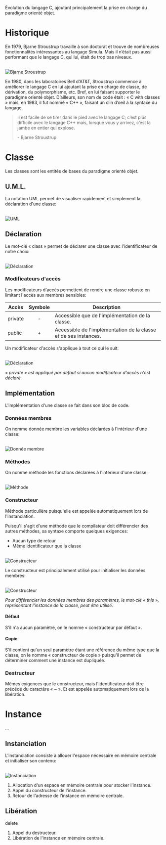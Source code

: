 Évolution du langage C, ajoutant principalement la prise en charge du paradigme orienté objet.

# Historique

En 1979, Bjarne Stroustrup travaille à son doctorat et trouve de nombreuses fonctionnalités intéressantes au langage Simula. Mais il n’était pas aussi performant que le langage C, qui lui, était de trop bas niveaux.

<br>![Bjarne Stroustrup](../Images/BjarneStroustrup.png)

En 1980, dans les laboratoires Bell d'AT&T, Stroustrup commence à améliorer le langage C en lui ajoutant la prise en charge de classe, de dérivation, du polymorphisme, etc. Bref, en lui faisant supporter le paradigme orienté objet. D’ailleurs, son nom de code était : « C with classes » mais, en 1983, il fut nommé « C++ », faisant un clin d’oeil à la syntaxe du langage.

> Il est facile de se tirer dans le pied avec le langage C; c’est plus difficile avec le langage C++ mais, lorsque vous y arrivez, c’est la jambe en entier qui explose.
>
> \- Bjarne Stroustrup

# Classe

Les classes sont les entités de bases du paradigme orienté objet.

## U.M.L.

La notation UML permet de visualiser rapidement et simplement la déclaration d'une classe:

<br>![UML](../Images/UMLClass.png)

## Déclaration

Le mot-clé « class » permet de déclarer une classe avec l'identificateur de notre choix:

<br>![Déclaration](../Images/ClassDeclaration.png)

### Modificateurs d'accès

Les modificateurs d'accès permettent de rendre une classe robuste en limitant l'accès aux membres sensibles:

| Accès   | Symbole | Description                                                      |
|---------|:-------:|------------------------------------------------------------------|
|private  |    -    | Accessible que de l'implémentation de la classe.                 |
|public   |    +    | Accessible de l'implémentation de la classe et de ses instances. |

Un modificateur d'accès s'applique à tout ce qui le suit:

<br>![Déclaration](../Images/ClassAccessModificators.png)

*« private » est appliqué par défaut si aucun modificateur d'accès n'est déclaré.*

## Implémentation

L'implémentation d'une classe se fait dans son bloc de code.

### Données membres

On nomme donnée membre les variables déclarées à l'intérieur d'une classe:

<br>![Donnée membre](../Images/ClassDataMember.png)

### Méthodes

On nomme méthode les fonctions déclarées à l'intérieur d'une classe:

<br>![Méthode](../Images/ClassMethod.png)

### Constructeur

Méthode particulière puisqu'elle est appelée automatiquement lors de l'instanciation.

Puisqu'il s'agit d'une méthode que le compilateur doit différencier des autres méthodes, sa syntaxe comporte quelques exigences:

- Aucun type de retour
- Même identificateur que la classe

<br>![Constructeur](../Images/ClassConstructor.png)

Le constructeur est principalement utilisé pour initialiser les données membres:

<br>![Constructeur](../Images/Constructor.png)

*Pour différencier les données membres des paramètres, le mot-clé « this », représentant l'instance de la classe, peut être utilisé.*

#### Défaut

S'il n'a aucun paramètre, on le nomme « constructeur par défaut ».

#### Copie

S'il contient qu'un seul paramètre étant une référence du même type que la classe, on le nomme « constructeur de copie » puisqu'il permet de déterminer comment une instance est dupliquée.

### Destructeur

Mêmes exigences que le constructeur, mais l'identificateur doit être précédé du caractère « ~ ». Et est appelée automatiquement lors de la libération.

# Instance

...

## Instanciation

L'instanciation consiste à allouer l'espace nécessaire en mémoire centrale et initialiser son contenu:

<br>![Instanciation](../Images/instanciation.png)

1. Allocation d'un espace en mémoire centrale pour stocker l'instance.
2. Appel du constructeur de l'instance.
3. Retour de l'adresse de l'instance en mémoire centrale.

## Libération

delete

1. Appel du destructeur.
2. Libération de l'instance en mémoire centrale.